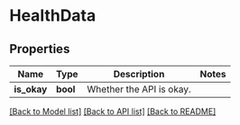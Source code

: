 # HealthData

## Properties

Name | Type | Description | Notes
------------ | ------------- | ------------- | -------------
**is_okay** | **bool** | Whether the API is okay. | 

[[Back to Model list]](../README.md#documentation-for-models) [[Back to API list]](../README.md#documentation-for-api-endpoints) [[Back to README]](../README.md)


